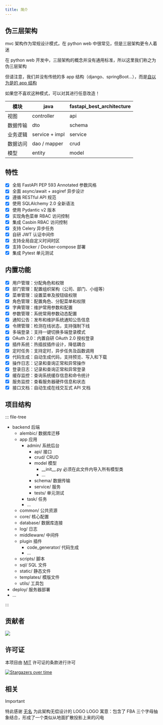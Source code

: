 ```yaml
---
title: 简介
---
```


## 伪三层架构

mvc 架构作为常规设计模式，在 python web 中很常见，但是三层架构更令人着迷

在 python web 开发中，三层架构的概念并没有通用标准，所以这里我们称之为伪三层架构

但请注意，我们并没有传统的多 app 结构（django、springBoot...），而是[自以为是的 app 结构](#项目结构)

如果您不喜欢这种模式，可以对其进行任意改造！

| 模块   | java           | fastapi_best_architecture |
|------|----------------|---------------------------|
| 视图   | controller     | api                       |
| 数据传输 | dto            | schema                    |
| 业务逻辑 | service + impl | service                   |
| 数据访问 | dao / mapper   | crud                      |
| 模型   | entity         | model                     |

## 特性

- [x] 全局 FastAPI PEP 593 Annotated 参数风格
- [x] 全面 async/await + asgiref 异步设计
- [x] 遵循 RESTful API 规范
- [x] 使用 SQLAlchemy 2.0 全新语法
- [x] 使用 Pydantic v2 版本
- [x] 实现角色菜单 RBAC 访问控制
- [x] 集成 Casbin RBAC 访问控制
- [x] 支持 Celery 异步任务
- [x] 自研 JWT 认证中间件
- [x] 支持全局自定义时间时区
- [x] 支持 Docker / Docker-compose 部署
- [x] 集成 Pytest 单元测试

## 内置功能

- [x] 用户管理：分配角色和权限
- [x] 部门管理：配置组织架构（公司、部门、小组等）
- [x] 菜单管理：设置菜单及按钮级权限
- [x] 角色管理：配置角色、分配菜单和权限
- [x] 字典管理：维护常用参数和配置
- [x] 参数管理：系统常用参数动态配置
- [x] 通知公告：发布和维护系统通知公告信息
- [x] 令牌管理：检测在线状态，支持强制下线
- [x] 多端登录：支持一键切换多端登录模式
- [x] OAuth 2.0：内置自研 OAuth 2.0 授权登录
- [x] 插件系统：热插拔插件设计，降低耦合
- [x] 定时任务：支持定时，异步任务及函数调用
- [x] 代码生成：自动生成代码，支持预览、写入和下载
- [x] 操作日志：记录和查询正常和异常操作
- [x] 登录日志：记录和查询正常和异常登录
- [x] 缓存监控：查询系统缓存信息和命令统计
- [x] 服务监控：查看服务器硬件信息和状态
- [x] 接口文档：自动生成在线交互式 API 文档

## 项目结构

::: file-tree

- backend 后端
    - alembic/ 数据库迁移
    - app 应用
        - admin/ 系统后台
            - api/ 接口
            - crud/ CRUD
            - model 模型
                - \_\_init\_\_.py 必须在此文件内导入所有模型类
                - …
            - schema/ 数据传输
            - service/ 服务
            - tests/ 单元测试
        - task/ 任务
        - …
    - common/ 公共资源
    - core/ 核心配置
    - database/ 数据库连接
    - log/ 日志
    - middleware/ 中间件
    - plugin 插件
        - code_generator/ 代码生成
        - …
    - scripts/ 脚本
    - sql/ SQL 文件
    - static/ 静态文件
    - templates/ 模版文件
    - utils/ 工具包
- deploy/ 服务器部署
- …

:::

## 贡献者

<a href="https://github.com/fastapi-practices/fastapi_best_architecture/graphs/contributors">
  <img src="https://contrib.rocks/image?repo=fastapi-practices/fastapi_best_architecture"/>
</a>

## 许可证

本项目由 [MIT](https://github.com/fastapi-practices/fastapi_best_architecture/blob/master/LICENSE) 许可证的条款进行许可

[![Stargazers over time](https://starchart.cc/fastapi-practices/fastapi_best_architecture.svg?variant=adaptive)](https://starchart.cc/fastapi-practices/fastapi_best_architecture)

## 相关

> [!IMPORTANT]
> 特此感谢 [无名](https://github.com/lvright) 为此架构无偿设计的 LOGO
> LOGO 寓意：包含了 FBA 三个字母抽象结合，形成了一个类似从地面扩散投影上来的闪电
